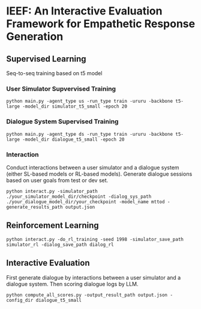 # IEEF: An Interactive Evaluation Framework for Empathetic Response Generation

## Supervised Learning

Seq-to-seq training based on t5 model

### User Simulator Supvervised Training

```
python main.py -agent_type us -run_type train -ururu -backbone t5-large -model_dir simulator_t5_small -epoch 20
```

### Dialogue System Supervised Training
```
python main.py -agent_type ds -run_type train -ururu -backbone t5-large -model_dir dialogue_t5_small -epoch 20
```

### Interaction
Conduct interactions between a user simulator and a dialogue system (either SL-based models or RL-based models). Generate dialogue sessions based on user goals from test or dev set. 
```
python interact.py -simulator_path ./your_simulator_model_dir/checkpoint -dialog_sys_path ./your_dialogue_model_dir/your_checkpoint -model_name mttod -generate_results_path output.json
```

## Reinforcement Learning
```
python interact.py -do_rl_training -seed 1998 -simulator_save_path simulator_rl -dialog_save_path dialog_rl
```

## Interactive Evaluation
First generate dialogue by interactions between a user simulator and a dialogue system. Then scoring dialogue logs by LLM.

```
python compute_all_scores.py -output_result_path output.json -config_dir dialogue_t5_small
```